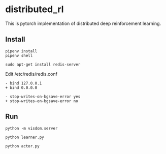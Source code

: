 # distributed_rl

This is pytorch implementation of distributed deep reinforcement learning.

## Install

```
pipenv install
pipenv shell
```

```
sudo apt-get install redis-server
```

Edit /etc/redis/redis.conf

```
- bind 127.0.0.1
+ bind 0.0.0.0
```

```
- stop-writes-on-bgsave-error yes
+ stop-writes-on-bgsave-error no
```

## Run

```
python -m visdom.server
```

```
python learner.py
```

```
python actor.py
```